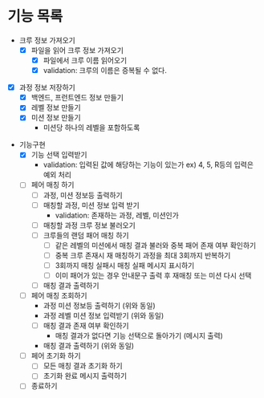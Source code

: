 # 기능 목록

- 크루 정보 가져오기
  - [x] 파일을 읽어 크루 정보 가져오기
    - [x] 파일에서 크루 이름 읽어오기
    - [x] validation: 크루의 이름은 증복될 수 없다.
- [x] 과정 정보 저장하기
  - [x] 백엔드, 프런트엔드 정보 만들기
  - [x] 레벨 정보 만들기
  - [x] 미션 정보 만들기
    - 미션당 하나의 레벨을 포함하도록
- 기능구현
  - [x] 기능 선택 입력받기
    - validation: 입력된 값에 해당하는 기능이 있는가 ex) 4, 5, R등의 입력은 예외 처리
  - [ ] 페어 매칭 하기
    - [ ] 과정, 미션 정보등 출력하기
    - [ ] 매칭할 과정, 미션 정보 입력 받기
      - validation: 존재하는 과정, 레벨, 미션인가
    - [ ] 매칭할 과정 크루 정보 불러오기
    - [ ] 크루들의 랜덤 패어 매칭 하기
      - [ ] 같은 레벨의 미션에서 매칭 결과 불러와 중복 패어 존재 여부 확인하기
      - [ ] 중복 크루 존재시 재 매칭하기 과정을 최대 3회까지 반복하기
      - [ ] 3회까지 매칭 실패시 매칭 실패 메시지 표시하기
      - [ ] 이미 패어가 있는 경우 안내문구 출력 후 재매칭 또는 미션 다시 선택
    - [ ] 매칭 결과 출력하기
  - [ ] 페어 매칭 조회하기
    - 과정 미션 정보등 출력하기 (위와 동일)
    - 과정 레벨 미션 정보 입력받기 (위와 동일)
    - [ ] 매칭 결과 존재 여부 확인하기
      - 매칭 결과가 없다면 기능 선택으로 돌아가기 (메시지 출력)
    - 매칭 결과 출력하기 (위와 동일)
  - [ ] 페어 초기화 하기
    - [ ] 모든 매칭 결과 초기화 하기
    - [ ] 초기화 완료 메시지 출력하기
  - [ ] 종료하기